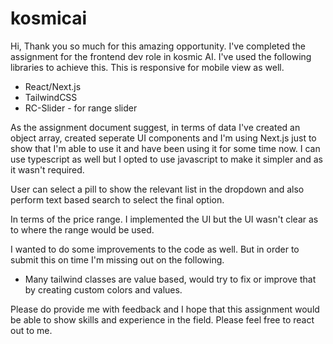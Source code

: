 # kosmicai

Hi, Thank you so much for this amazing opportunity. I've completed the assignment for the frontend dev role in kosmic AI. I've used the following libraries to achieve this. 
This is responsive for mobile view as well.


- React/Next.js
- TailwindCSS
- RC-Slider - for range slider

As the assignment document suggest, in terms of data I've created an object array, created seperate UI components and I'm using Next.js just to show that I'm able to use it and have been using it for some time now. I can use typescript as well but I opted to use javascript to make it simpler and as it wasn't required.

User can select a pill to show the relevant list in the dropdown and also perform text based search to select the final option.

In terms of the price range. I implemented the  UI but the UI wasn't clear as to where the range would be used.

I wanted to do some improvements to the code as well. But in order to submit this on time I'm missing out on the following.

- Many tailwind classes are value based, would try to fix or improve that by creating custom colors and values.



Please do provide me with feedback and I hope that this assignment would be able to show skills and experience in the field. Please feel free to react out to me.
